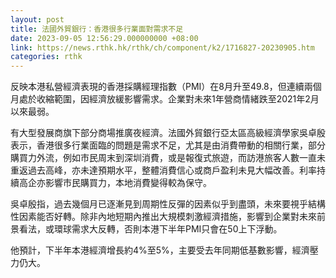 ```yaml
---
layout: post
title: 法國外貿銀行：香港很多行業面對需求不足
date: 2023-09-05 12:56:29.000000000 +08:00
link: https://news.rthk.hk/rthk/ch/component/k2/1716827-20230905.htm
categories: rthk
---
```


反映本港私營經濟表現的香港採購經理指數（PMI）在8月升至49.8，但連續兩個月處於收縮範圍，因經濟放緩影響需求。企業對未來1年營商情緒跌至2021年2月以來最弱。

有大型發展商旗下部分商場推廣夜經濟。法國外貿銀行亞太區高級經濟學家吳卓殷表示，香港很多行業面臨的問題是需求不足，尤其是由消費帶動的相關行業，部分購買力外流，例如市民周末到深圳消費，或是報復式旅遊，而訪港旅客人數一直未重返過去高峰，亦未達預期水平，整體消費信心或商戶盈利未見大幅改善。利率持續高企亦影響市民購買力，本地消費變得較為保守。

吳卓殷指，過去幾個月已逐漸見到周期性反彈的因素似乎到盡頭，未來要視乎結構性因素能否好轉。除非內地短期內推出大規模刺激經濟措施，影響到企業對未來前景看法，或環球需求大反轉，否則本港下半年PMI只會在50上下浮動。

他預計，下半年本港經濟增長約4%至5%，主要受去年同期低基數影響，經濟壓力仍大。
